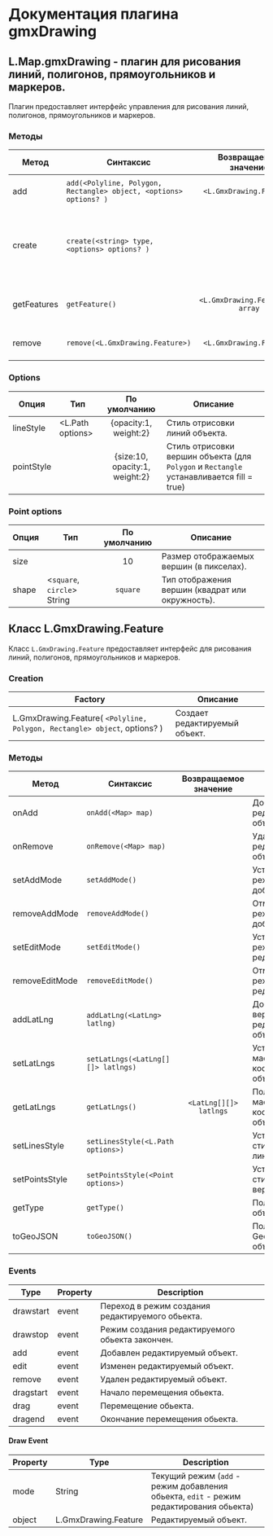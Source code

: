 # Документация плагина gmxDrawing

## L.Map.gmxDrawing - плагин для рисования линий, полигонов, прямоугольников и маркеров.

Плагин предоставляет интерфейс управления для рисования линий, полигонов, прямоугольников и маркеров.

### Методы

Метод|Синтаксис|Возвращаемое значение|Описание
------|------|:---------:|-----------
add|`add(<Polyline, Polygon, Rectangle> object, <options> options? )`|`<L.GmxDrawing.Feature>`| Добавить редактируемый объект.
create|`create(<string> type, <options> options? )`|| Переход в режим создания редактируемого объекта заданного типа type.
getFeatures|`getFeature()`|`<L.GmxDrawing.Feature[]> array`| Получить массив редактируемых объектов.
remove|`remove(<L.GmxDrawing.Feature>)`|`<L.GmxDrawing.Feature>`| Удалить редактируемый объект.

### Options

Опция|Тип|По умолчанию|Описание
------|------|:---------:|-----------
lineStyle | <L.Path options> | {opacity:1, weight:2} | Стиль отрисовки линий объекта.
pointStyle | <Point options> | {size:10, opacity:1, weight:2} | Стиль отрисовки вершин объекта (для `Polygon` и `Rectangle` устанавливается fill = true)

### Point options

Опция|Тип|По умолчанию|Описание
------|------|:---------:|-----------
size | <Number> | 10 | Размер отображаемых вершин (в пикселах).
shape | <`square`, `circle`> String | `square` | Тип отображения вершин (квадрат или окружность).

## Класс L.GmxDrawing.Feature

Класс `L.GmxDrawing.Feature` предоставляет интерфейс для рисования линий, полигонов, прямоугольников и маркеров.

### Creation

Factory|Описание
------|-----------
L.GmxDrawing.Feature( `<Polyline, Polygon, Rectangle> object`, <options> options? ) |Создает редактируемый объект.

### Методы
Метод|Синтаксис|Возвращаемое значение|Описание
------|------|:---------:|-----------
onAdd|`onAdd(<Map> map)`|| Добавить редактируемый объект на карту.
onRemove|`onRemove(<Map> map)`|| Удалить редактируемый объект с карты.
setAddMode|`setAddMode()`|| Установить режим добавления.
removeAddMode|`removeAddMode()`|| Отменить режим добавления.
setEditMode|`setEditMode()`|| Установить режим редактирования.
removeEditMode|`removeEditMode()`|| Отменить режим редактирования.
addLatLng|`addLatLng(<LatLng> latlng)`||Добавить вершину к редактируемогу объекту.
setLatLngs|`setLatLngs(<LatLng[][]> latlngs)`| |Установить массив координат точек объекта.
getLatLngs|`getLatLngs()`|`<LatLng[][]> latlngs`|Получить массив координат точек объекта.
setLinesStyle|`setLinesStyle(<L.Path options>)`||Установить cтиль отрисовки линий объекта.
setPointsStyle|`setPointsStyle(<Point options>)`||Установить cтиль отрисовки вершин объекта.
getType|`getType()`||Получить тип объекта.
toGeoJSON|`toGeoJSON()`||Получить GeoJSON по объекту.

### Events

| Type | Property | Description
| --- | --- | ---
| drawstart | event<Draw Event> | Переход в режим создания редактируемого обьекта.
| drawstop | event<Draw Event> | Режим создания редактируемого обьекта закончен.
| add | event<Draw Event> | Добавлен редактируемый объект.
| edit | event<Draw Event> | Изменен редактируемый объект.
| remove | event<Draw Event> | Удален редактируемый объект.
| dragstart | event<Draw Event> | Начало перемещения обьекта.
| drag | event<Draw Event> | Перемещение обьекта.
| dragend | event<Draw Event> | Окончание перемещения обьекта.

#### Draw Event

| Property | Type | Description
| --- | --- | ---
| mode | String | Текущий режим (`add` - режим добавления обьекта, `edit` - режим редактирования обьекта)
| object | L.GmxDrawing.Feature | Редактируемый объект.



